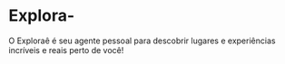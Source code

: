 # Explora-
O Exploraê é seu agente pessoal para descobrir lugares e experiências incríveis e reais perto de você!
